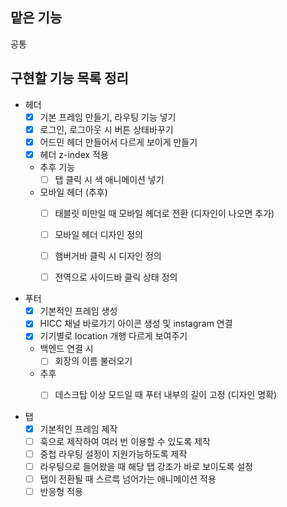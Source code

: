 ## 맡은 기능
공통

## 구현할 기능 목록 정리

- 헤더
  - [x] 기본 프레임 만들기, 라우팅 기능 넣기
  - [x] 로그인, 로그아웃 시 버튼 상태바꾸기
  - [x] 어드민 헤더 만들어서 다르게 보이게 만들기
  - [x] 헤더 z-index 적용

  - 추후 기능
    - [ ] 탭 클릭 시 색 애니메이션 넣기 
  
  - 모바일 헤더 (추후)
    - [ ] 태블릿 미만일 때 모바일 헤더로 전환 (디자인이 나오면 추가)
    - [ ] 모바일 헤더 디자인 정의
    - [ ] 햄버거바 클릭 시 디자인 정의
    - [ ] 전역으로 사이드바 클릭 상태 정의


- 푸터
  - [x] 기본적인 프레임 생성
  - [x] HICC 채널 바로가기 아이콘 생성 및 instagram 연결
  - [x] 기기별로 location 개행 다르게 보여주기
  
  - 백엔드 연결 시
    - [ ] 회장의 이름 불러오기

  - 추후
    - [ ] 데스크탑 이상 모드일 때 푸터 내부의 길이 고정 (디자인 명확)


- 탭
  - [x] 기본적인 프레임 제작
  - [ ] 훅으로 제작하여 여러 번 이용할 수 있도록 제작
  - [ ] 중첩 라우팅 설정이 지원가능하도록 제작
  - [ ] 라우팅으로 들어왔을 때 해당 탭 강조가 바로 보이도록 설정
  - [ ] 탭이 전환될 때 스르륵 넘어가는 애니메이션 적용
  - [ ] 반응형 적용
